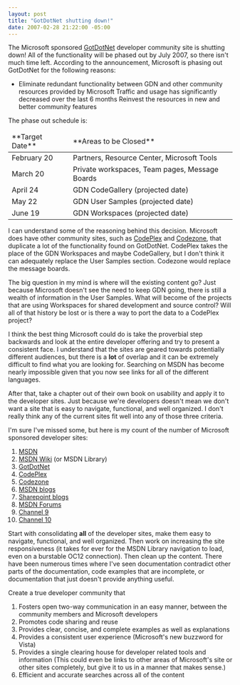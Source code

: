 ```yaml
---
layout: post
title: "GotDotNet shutting down!"
date: 2007-02-28 21:22:00 -05:00
---
```


The Microsoft sponsored [GotDotNet](http://www.gotdotnet.com/) developer community site is shutting down! All of the functionality will be phased out by July 2007, so there isn't much time left. According to the announcement, Microsoft is phasing out GotDotNet for the following reasons:

*   Eliminate redundant functionality between GDN and other community resources provided by Microsoft  Traffic and usage has significantly decreased over the last 6 months  Reinvest the resources in new and better community features 

The phase out schedule is:

 <table width="100%" border="0"> <tbody> <thead> <tr> <td>**Target Date**</td> <td>**Areas to be Closed**</td></tr></thead> <tbody> <tr> <td>February 20</td> <td>Partners, Resource Center, Microsoft Tools </td></tr> <tr> <td>March 20</td> <td>Private workspaces, Team pages, Message Boards </td></tr> <tr> <td>April 24</td> <td>GDN CodeGallery (projected date) </td></tr> <tr> <td>May 22</td> <td>GDN User Samples (projected date) </td></tr> <tr> <td>June 19</td> <td>GDN Workspaces (projected date) </td></tr></tbody></tbody></table>

I can understand some of the reasoning behind this decision. Microsoft does have other community sites, such as [CodePlex](http://www.codeplex.com/) and [Codezone](http://www.codezone.com/), that duplicate a lot of the functionality found on GotDotNet. CodePlex takes the place of the GDN Workspaces and maybe CodeGallery, but I don't think it can adequately replace the User Samples section. Codezone would replace the message boards.

The big question in my mind is where will the existing content go? Just because Microsoft doesn't see the need to keep GDN going, there is still a wealth of information in the User Samples. What will become of the projects that are using Workspaces for shared development and source control? Will all of that history be lost or is there a way to port the data to a CodePlex project?

I think the best thing Microsoft could do is take the proverbial step backwards and look at the entire developer offering and try to present a consistent face. I understand that the sites are geared towards potentially different audiences, but there is a **lot** of overlap and it can be extremely difficult to find what you are looking for. Searching on MSDN has become nearly impossible given that you now see links for all of the different languages.

After that, take a chapter out of their own book on usability and apply it to the developer sites. Just because we're developers doesn't mean we don't want a site that is easy to navigate, functional, and well organized. I don't really think any of the current sites fit well into any of those three criteria.

I'm sure I've missed some, but here is my count of the number of Microsoft sponsored developer sites:

1.  [MSDN](http://msdn2.microsoft.com/)
2.  [MSDN Wiki](http://msdn2.microsoft.com/library) (or MSDN Library)
3.  [GotDotNet](http://www.gotdotnet.com/)
4.  [CodePlex](http://www.codeplex.com/)
5.  [Codezone](http://www.codezone.com/)
6.  [MSDN blogs](http://blogs.msdn.com/)
7.  [Sharepoint blogs](http://sharepoint.microsoft.com/blogs/default.aspx)
8.  [MSDN Forums](http://forums.microsoft.com/)
9.  [Channel 9](http://channel9.msdn.com/)
10.  [Channel 10](http://on10.net/) 

Start with consolidating **all** of the developer sites, make them easy to navigate, functional, and well organized. Then work on increasing the site responsiveness (it takes for ever for the MSDN Library navigation to load, even on a burstable OC12 connection). Then clean up the content. There have been numerous times where I've seen documentation contradict other parts of the documentation, code examples that are incomplete, or documentation that just doesn't provide anything useful.

Create a true developer community that 

1.  Fosters open two-way communication in an easy manner, between the community members and Microsoft developers
2.  Promotes code sharing and reuse
3.  Provides clear, concise, and complete examples as well as explanations
4.  Provides a consistent user experience (Microsoft's new buzzword for Vista)
5.  Provides a single clearing house for developer related tools and information (This could even be links to other areas of Microsoft's site or other sites completely, but give it to us in a manner that makes sense.)
6.  Efficient and accurate searches across all of the content
